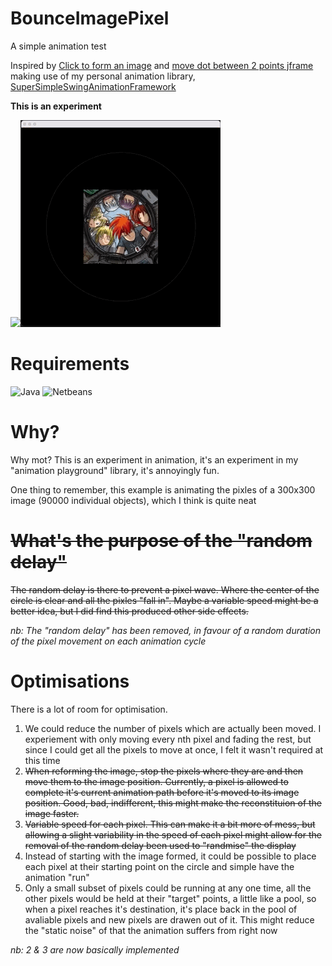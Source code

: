 # BounceImagePixel

A simple animation test

Inspired by [Click to form an image](https://codepen.io/allanpope/pen/LVWYYd) and [move dot between 2 points jframe](https://stackoverflow.com/questions/70718553/move-dot-between-2-points-jframe/70718933#70718933) making use of my personal animation library, [SuperSimpleSwingAnimationFramework
](https://github.com/RustyKnight/SuperSimpleSwingAnimationFramework)

**This is an experiment**

<img src="Bouncy.gif"><img src="Bouncy02.gif">

# Requirements

![Java](https://img.shields.io/badge/Java-16.0.2-orange) ![Netbeans](https://img.shields.io/badge/Netbeans-12.4-orange)

# Why?

Why mot?  This is an experiment in animation, it's an experiment in my "animation playground" library, it's annoyingly fun.

One thing to remember, this example is animating the pixles of a 300x300 image (90000 individual objects), which I think is quite neat

# ~~What's the purpose of the "random delay"~~

~~The random delay is there to prevent a pixel wave.  Where the center of the circle is clear and all the pixles "fall in".  Maybe a variable speed might be a better idea, but I did find this produced other side effects.~~

*nb: The "random delay" has been removed, in favour of a random duration of the pixel movement on each animation cycle*

# Optimisations

There is a lot of room for optimisation.  

1. We could reduce the number of pixels which are actually been moved.  I experiement with only moving every nth pixel and fading the rest, but since I could get all the pixels to move at once, I felt it wasn't required at this time
2. ~~When reforming the image, stop the pixels where they are and then move them to the image position.  Currently, a pixel is allowed to complete it's current animation path before it's moved to its image position.  Good, bad, indifferent, this might make the reconstituion of the image faster.~~
3. ~~Variable speed for each pixel.  This can make it a bit more of mess, but allowing a slight variability in the speed of each pixel might allow for the removal of the random delay been used to "randmise" the display~~
4. Instead of starting with the image formed, it could be possible to place each pixel at their starting point on the circle and simple have the animation "run"
5. Only a small subset of pixels could be running at any one time, all the other pixels would be held at their "target" points, a little like a pool, so when a pixel reaches it's destination, it's place back in the pool of avaliable pixels and new pixels are drawen out of it.  This might reduce the "static noise" of that the animation suffers from right now

*nb: 2 & 3 are now basically implemented*

